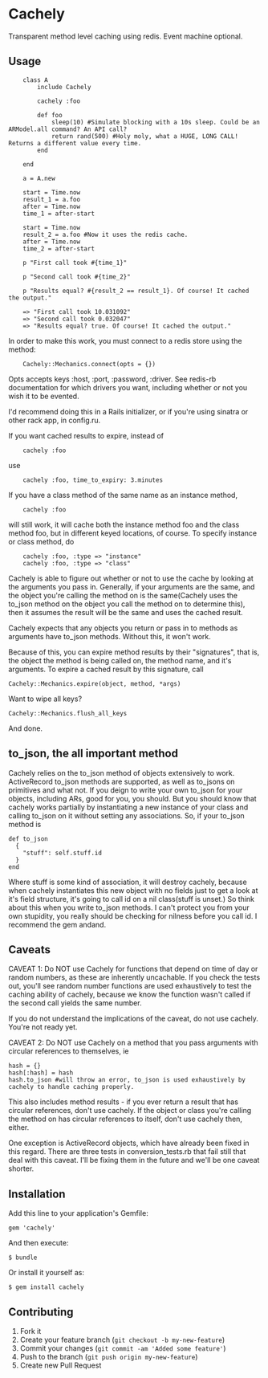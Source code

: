 # Cachely

Transparent method level caching using redis. Event machine optional.

## Usage

		class A 
			include Cachely
			
			cachely :foo
			
			def foo
				sleep(10) #Simulate blocking with a 10s sleep. Could be an ARModel.all command? An API call?
				return rand(500) #Holy moly, what a HUGE, LONG CALL! Returns a different value every time.
			end
		
		end
		
		a = A.new
		
		start = Time.now
		result_1 = a.foo
		after = Time.now
		time_1 = after-start
		
		start = Time.now
		result_2 = a.foo #Now it uses the redis cache.
		after = Time.now
		time_2 = after-start
		
		p "First call took #{time_1}"
		
		p "Second call took #{time_2}"
		
		p "Results equal? #{result_2 == result_1}. Of course! It cached the output."
		
		=> "First call took 10.031092"
		=> "Second call took 0.032047"
		=> "Results equal? true. Of course! It cached the output."
		

In order to make this work, you must connect to a redis store using the method:

		Cachely::Mechanics.connect(opts = {})

Opts accepts keys :host, :port, :password, :driver. See redis-rb documentation for which drivers you want,
including whether or not you wish it to be evented.

I'd recommend doing this in a Rails initializer, or if you're using sinatra or other rack app, in config.ru.

If you want cached results to expire, instead of

		cachely :foo
		
use

		cachely :foo, time_to_expiry: 3.minutes
		
If you have a class method of the same name as an instance method,

		cachely :foo
		
will still work, it will cache both the instance method foo and the class method foo, but in different
keyed locations, of course. To specify instance or class method, do

		cachely :foo, :type => "instance"
		cachely :foo, :type => "class"	

Cachely is able to figure out whether or not to use the cache by looking at the arguments you pass in.
Generally, if your arguments are the same, and the object you're calling the method on is the same(Cachely uses 
the to_json method on the object you call the method on to determine this), then it assumes the result
will be the same and uses the cached result.

Cachely expects that any objects you return or pass in to methods as arguments have to_json methods. Without
this, it won't work. 

Because of this, you can expire method results by their "signatures", that is, the object the method is being called on,
the method name, and it's arguments. To expire a cached result by this signature, call

    Cachely::Mechanics.expire(object, method, *args)

Want to wipe all keys?

    Cachely::Mechanics.flush_all_keys

And done.

## to_json, the all important method

Cachely relies on the to_json method of objects extensively to work. ActiveRecord to_json methods are supported, as well as to_jsons
on primitives and what not. If you deign to write your own to_json for your objects, including ARs, good for you, you should. But you should know
that cachely works partially by instantiating a new instance of your class and calling to_json on it without setting any associations. So, if your to_json method is

    def to_json
      {
        "stuff": self.stuff.id
      }
    end

Where stuff is some kind of association, it will destroy cachely, because when cachely instantiates this new object with no fields just to get a look at it's field structure,
it's going to call id on a nil class(stuff is unset.) So think about this when you write to_json methods. I can't protect you from your own stupidity, you really should
be checking for nilness before you call id. I recommend the gem andand.

## Caveats

CAVEAT 1: Do NOT use Cachely for functions that depend on time of day or random numbers, as these are inherently uncachable. 
If you check the tests out, you'll see random number functions are used exhaustively to test the caching ability of cachely,
because we know the function wasn't called if the second call yields the same number.

If you do not understand the implications of the caveat, do not use cachely. You're not ready yet. 

CAVEAT 2: Do NOT use Cachely on a method that you pass arguments with circular references to themselves, ie 

    hash = {}
    hash[:hash] = hash
    hash.to_json #will throw an error, to_json is used exhaustively by cachely to handle caching properly.

This also includes method results - if you ever return a result that has circular references, don't use cachely. If the object or class you're calling the method on
has circular references to itself, don't use cachely then, either.

One exception is ActiveRecord objects, which have already been fixed in this regard. There are three tests in conversion_tests.rb that fail still that deal with this
caveat. I'll be fixing them in the future and we'll be one caveat shorter.

  
## Installation

Add this line to your application's Gemfile:

    gem 'cachely'

And then execute:

    $ bundle

Or install it yourself as:

    $ gem install cachely

## Contributing

1. Fork it
2. Create your feature branch (`git checkout -b my-new-feature`)
3. Commit your changes (`git commit -am 'Added some feature'`)
4. Push to the branch (`git push origin my-new-feature`)
5. Create new Pull Request
